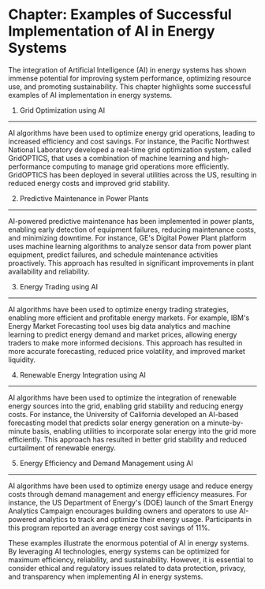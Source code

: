 Chapter: Examples of Successful Implementation of AI in Energy Systems
======================================================================

The integration of Artificial Intelligence (AI) in energy systems has shown immense potential for improving system performance, optimizing resource use, and promoting sustainability. This chapter highlights some successful examples of AI implementation in energy systems.

1. Grid Optimization using AI
-----------------------------

AI algorithms have been used to optimize energy grid operations, leading to increased efficiency and cost savings. For instance, the Pacific Northwest National Laboratory developed a real-time grid optimization system, called GridOPTICS, that uses a combination of machine learning and high-performance computing to manage grid operations more efficiently. GridOPTICS has been deployed in several utilities across the US, resulting in reduced energy costs and improved grid stability.

2. Predictive Maintenance in Power Plants
-----------------------------------------

AI-powered predictive maintenance has been implemented in power plants, enabling early detection of equipment failures, reducing maintenance costs, and minimizing downtime. For instance, GE's Digital Power Plant platform uses machine learning algorithms to analyze sensor data from power plant equipment, predict failures, and schedule maintenance activities proactively. This approach has resulted in significant improvements in plant availability and reliability.

3. Energy Trading using AI
--------------------------

AI algorithms have been used to optimize energy trading strategies, enabling more efficient and profitable energy markets. For example, IBM's Energy Market Forecasting tool uses big data analytics and machine learning to predict energy demand and market prices, allowing energy traders to make more informed decisions. This approach has resulted in more accurate forecasting, reduced price volatility, and improved market liquidity.

4. Renewable Energy Integration using AI
----------------------------------------

AI algorithms have been used to optimize the integration of renewable energy sources into the grid, enabling grid stability and reducing energy costs. For instance, the University of California developed an AI-based forecasting model that predicts solar energy generation on a minute-by-minute basis, enabling utilities to incorporate solar energy into the grid more efficiently. This approach has resulted in better grid stability and reduced curtailment of renewable energy.

5. Energy Efficiency and Demand Management using AI
---------------------------------------------------

AI algorithms have been used to optimize energy usage and reduce energy costs through demand management and energy efficiency measures. For instance, the US Department of Energy's (DOE) launch of the Smart Energy Analytics Campaign encourages building owners and operators to use AI-powered analytics to track and optimize their energy usage. Participants in this program reported an average energy cost savings of 11%.

These examples illustrate the enormous potential of AI in energy systems. By leveraging AI technologies, energy systems can be optimized for maximum efficiency, reliability, and sustainability. However, it is essential to consider ethical and regulatory issues related to data protection, privacy, and transparency when implementing AI in energy systems.
